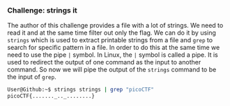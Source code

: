 ### Challenge: strings it

The author of this challenge provides a file with a lot of strings. We need to read it and at the same time filter out only the flag. 
We can do it by using `strings` which is used to extract printable strings from a file and `grep` to search for specific pattern in a file. 
In order to do this at the same time we need to use the pipe `|` symbol. 
In Linux, the `|` symbol is called a pipe. It is used to redirect the output of one command as the input to another command.
So now we will pipe the output of the `strings` command to be the input of `grep`. 

```bash
User@Github:~$ strings strings | grep "picoCTF"
picoCTF{......._.._........}
```